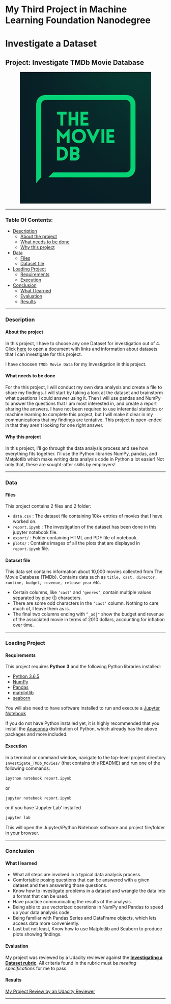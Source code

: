 # My Third Project in Machine Learning Foundation Nanodegree
# Investigate a Dataset
## Project: Investigate TMDb Movie Database 

<p align="center"><img src="TMDb_movie.jpg"></p>

----

### Table Of Contents:
- [Description](#description)<br>
    - [About the project](#about-the-project)<br>
    - [What needs to be done](#what-needs-to-be-done)<br>
    - [Why this project](#why-this-project)<br>
- [Data](#data)<br>
    - [Files](#files)<br>
    - [Dataset file](#dataset-file)<br>
- [Loading Project](#loading-project)<br>
    - [Requirements](#requirements)<br>
    - [Execution](#execution)<br>
- [Conclusion](#conclusion)<br>
    - [What I learned](#what-i-learned)<br>
    - [Evaluation](#evaluation)<br>
    - [Results](#results)

----


### Description

#### About the project

In this project, I have to choose any one Dataset for investigation out of 4. Click [here](https://docs.google.com/document/d/e/2PACX-1vTlVmknRRnfy_4eTrjw5hYGaiQim5ctr9naaRd4V9du2B5bxpd8FEH3KtDgp8qVekw7Cj1GLk1IXdZi/pub?embedded=True) to open a document with links and information about datasets that I can investigate for this project.

I have choosen `TMDb Movie Data` for my Investigation in this project. 

#### What needs to be done

For the this project, I will conduct my own data analysis and create a file to share my findings. I will start by taking a look at the dataset and brainstorm what questions I could answer using it. Then i will use pandas and NumPy to answer the questions that I am most interested in, and create a report sharing the answers. I have not been required to use inferential statistics or machine learning to complete this project, but I will make it clear in my communications that my findings are tentative. This project is open-ended in that they aren't looking for one right answer.

#### Why this project

In this project, I'll go through the data analysis process and see how everything fits together. I'll use the Python libraries NumPy, pandas, and Matplotlib which make writing data analysis code in Python a lot easier! Not only that, these are sought-after skills by employers!

----

### Data

#### Files

This project contains 2 files and 2 folder:
- `data.csv` : The dataset file containing 10k+ entries of movies that I have worked on. 
- `report.ipynb` : The investigation of the dataset has been done in this jupyter notebook file. 
- `export/` : Folder containing HTML and PDF file of notebook.
- `plots/`  : Contains images of all the plots that are displayed in `report.ipynb` file.

#### Dataset file

This data set contains information about 10,000 movies collected from The Movie Database (TMDb). Contains data such as `title, cast, director, runtime, budget, revenue, release year` etc. 
- Certain columns, like `‘cast’` and `‘genres’`, contain multiple values separated by pipe (|) characters.
- There are some odd characters in the `‘cast’` column. Nothing to care much of, I leave them as is.
- The final two columns ending with `“_adj"` show the budget and revenue of the associated movie in terms of 2010 dollars, accounting for inflation over time.

-----

### Loading Project

#### Requirements

This project requires **Python 3** and the following Python libraries installed:

- [Python 3.6.5](https://www.python.org/downloads/release/python-365/)
- [NumPy](http://www.numpy.org/)
- [Pandas](http://pandas.pydata.org)
- [matplotlib](http://matplotlib.org/)
- [seaborn](https://seaborn.pydata.org/installing.html)

You will also need to have software installed to run and execute a [Jupyter Notebook](http://jupyter.org/install)

If you do not have Python installed yet, it is highly recommended that you install the [Anaconda](https://www.anaconda.com/download/) distribution of Python, which already has the above packages and more included. 


#### Execution

In a terminal or command window, navigate to the top-level project directory `Investigate_TMDb_Movies/` (that contains this README) and run one of the following commands:

```bash
ipython notebook report.ipynb
```  
or
```bash
jupyter notebook report.ipynb
```

or if you have 'Jupyter Lab' installed
```bash
jupyter lab
```

This will open the Jupyter/iPython Notebook software and project file/folder in your browser.

-----

### Conclusion

#### What I learned

 - What all steps are involved in a typical data analysis process.
 - Comfortable posing questions that can be answered with a given dataset and then answering those questions.
 - Know how to investigate problems in a dataset and wrangle the data into a format that can be used.
 - Have practice communicating the results of the analysis.
 - Being able to use vectorized operations in NumPy and Pandas to speed up your data analysis code.
 - Being familiar with Pandas Series and DataFrame objects, which lets access data more conveniently.
 - Last but not least, Know how to use Matplotlib and Seaborn to produce plots showing findings.
 

#### Evaluation
My project was reviewed by a Udacity reviewer against the **<a href="https://review.udacity.com/#!/projects/3176718735/rubric" target="_blank">Investigating a Dataset rubric</a>**. All criteria found in the rubric must be *meeting specifications* for me to pass.

#### Results
[My Project Review by an Udacity Reviewer](https://review.udacity.com/#!/reviews/989156)

----
